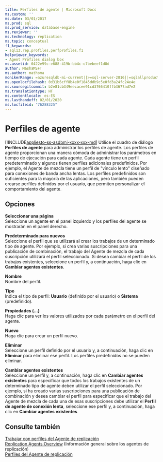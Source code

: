 ```yaml
---
title: Perfiles de agente | Microsoft Docs
ms.custom: ''
ms.date: 03/01/2017
ms.prod: sql
ms.prod_service: database-engine
ms.reviewer: ''
ms.technology: replication
ms.topic: conceptual
f1_keywords:
- sql13.rep.profiles.perfprofiles.f1
helpviewer_keywords:
- Agent Profiles dialog box
ms.assetid: 0422e99c-e688-419b-bb4c-c7bebeef1d8d
author: MashaMSFT
ms.author: mathoma
monikerRange: =azuresqldb-mi-current||>=sql-server-2016||=sqlallproducts-allversions
ms.openlocfilehash: 0d31b6cff8b4e0f1845ddb9c5e0fd3a24fc24e4e
ms.sourcegitcommit: b2e81cb349eecacee91cd3766410ffb3677ad7e2
ms.translationtype: HT
ms.contentlocale: es-ES
ms.lasthandoff: 02/01/2020
ms.locfileid: "76288325"
---
```

# <a name="agent-profiles"></a>Perfiles de agente
[!INCLUDE[appliesto-ss-asdbmi-xxxx-xxx-md](../../includes/appliesto-ss-asdbmi-xxxx-xxx-md.md)]
  Utilice el cuadro de diálogo **Perfiles de agente** para administrar los perfiles de agente. Los perfiles de agente proporcionan una manera cómoda de administrar los parámetros en tiempo de ejecución para cada agente. Cada agente tiene un perfil predeterminado y algunos tienen perfiles adicionales predefinidos. Por ejemplo, el Agente de mezcla tiene un perfil de "vínculo lento" diseñado para conexiones de banda ancha lentas. Los perfiles predefinidos son suficientes para la mayoría de las aplicaciones, pero también pueden crearse perfiles definidos por el usuario, que permiten personalizar el comportamiento del agente.  
  
## <a name="options"></a>Opciones  
 **Seleccionar una página**  
 Seleccione un agente en el panel izquierdo y los perfiles del agente se mostrarán en el panel derecho.  
  
 **Predeterminado para nuevos**  
 Seleccione el perfil que se utilizará al crear los trabajos de un determinado tipo de agente. Por ejemplo, si crea varias suscripciones para una publicación de combinación, el trabajo del Agente de mezcla de cada suscripción utilizará el perfil seleccionado. Si desea cambiar el perfil de los trabajos existentes, seleccione un perfil y, a continuación, haga clic en **Cambiar agentes existentes**.  
  
 **Nombre**  
 Nombre del perfil.  
  
 **Tipo**  
 Indica el tipo de perfil: **Usuario** (definido por el usuario) o **Sistema** (predefinido).  
  
 **Propiedades (...)**  
 Haga clic para ver los valores utilizados por cada parámetro en el perfil del agente.  
  
 **Nuevo**  
 Haga clic para crear un perfil nuevo.  
  
 **Eliminar**  
 Seleccione un perfil definido por el usuario y, a continuación, haga clic en **Eliminar** para eliminar ese perfil. Los perfiles predefinidos no se pueden eliminar.  
  
 **Cambiar agentes existentes**  
 Seleccione un perfil y, a continuación, haga clic en **Cambiar agentes existentes** para especificar que todos los trabajos existentes de un determinado tipo de agente deben utilizar el perfil seleccionado. Por ejemplo, si ha creado varias suscripciones para una publicación de combinación y desea cambiar el perfil para especificar que el trabajo del Agente de mezcla de cada una de esas suscripciones debe utilizar el **Perfil de agente de conexión lenta**, seleccione ese perfil y, a continuación, haga clic en **Cambiar agentes existentes**.  
  
## <a name="see-also"></a>Consulte también  
 [Trabajar con perfiles del Agente de replicación](../../relational-databases/replication/agents/work-with-replication-agent-profiles.md)   
 [Replication Agents Overview](../../relational-databases/replication/agents/replication-agents-overview.md)  (Información general sobre los agentes de replicación)  
 [Perfiles del Agente de replicación](../../relational-databases/replication/agents/replication-agent-profiles.md)  
  
  
